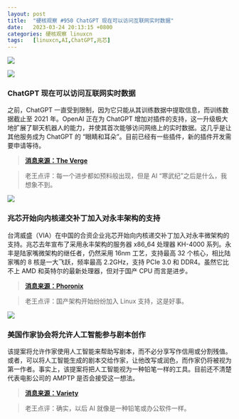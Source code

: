 ```yaml
---
layout: post
title:	"硬核观察 #950 ChatGPT 现在可以访问互联网实时数据"
date:	2023-03-24 20:13:15 +0800 
categories:	硬核观察 linuxcn 
tags:	[linuxcn,AI,ChatGPT,兆芯]
---
```



![](/Asserts/Images//attachment/album/202303/24/201214tbll9xopppidwxet.jpg)


![](/Asserts/Images//attachment/album/202303/24/201223kedliyx44sszdzsi.jpg)


### ChatGPT 现在可以访问互联网实时数据


之前，ChatGPT 一直受到限制，因为它只能从其训练数据中提取信息，而训练数据截止至 2021 年。OpenAI 正在为 ChatGPT 增加对插件的支持，这一升级极大地扩展了聊天机器人的能力，并使其首次能够访问网络上的实时数据。这几乎是让其他服务成为 ChatGPT 的 “眼睛和耳朵”。目前已经有一些插件，新的插件开发需要申请等待。



> 
> **[消息来源：The Verge](https://www.theverge.com/2023/3/23/23653591/openai-chatgpt-plugins-launch-web-browsing-third-party)**
> 
> 
> 



> 
> 老王点评：每一个进步都如预料般出现，但是 AI “寒武纪”之后是什么，我想象不到。
> 
> 
> 


![](/Asserts/Images//attachment/album/202303/24/201234bmtlnnssqus8ewth.jpg)


### 兆芯开始向内核递交补丁加入对永丰架构的支持


台湾威盛（VIA）在中国的合资企业兆芯开始向内核递交补丁加入对永丰微架构的支持。兆芯去年宣布了采用永丰架构的服务器 x86\_64 处理器 KH-4000 系列。永丰是陆家嘴微架构的继任者，仍然采用 16nm 工艺，支持最高 32 个核心，相比陆家嘴的 8 核是一大飞跃，频率最高 2.2GHz，支持 PCIe 3.0 和 DDR4。虽然它比不上 AMD 和英特尔的最新处理器，但对于国产 CPU 而言是进步。



> 
> **[消息来源：Phoronix](https://www.phoronix.com/news/Zhaoxin-Yongfeng-Linux-Start)**
> 
> 
> 



> 
> 老王点评：国产架构开始纷纷加入 Linux 支持，这是好事。
> 
> 
> 


![](/Asserts/Images//attachment/album/202303/24/201248w6umkv6omv6x6u4l.jpg)


### 美国作家协会将允许人工智能参与剧本创作


该提案将允许作家使用人工智能来帮助写剧本，而不必分享写作信用或分割残值。或者，可以将人工智能生成的剧本交给作家，让他改写或润色，而作家仍将被视为第一作者。事实上，该提案将把人工智能视为一种铅笔一样的工具。目前还不清楚代表电影公司的 AMPTP 是否会接受这一想法。



> 
> **[消息来源：Variety](https://variety.com/2023/biz/news/writers-guild-artificial-intelligence-proposal-1235560927/)**
> 
> 
> 



> 
> 老王点评：确实，以后 AI 就像是一种铅笔或办公软件一样。
> 
> 
>
